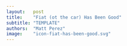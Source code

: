 ```yaml
---
layout:   post
title:    "Fiat (ot the car) Has Been Good"
subtitle: "TEMPLATE"
authors:  "Matt Perez"
image:    "icon-fiat-has-been-good.svg"
---
```


<div style="display:none; ">
 <p>Time for an alternative to the bug to</p>
</div>

<h1></h1>
